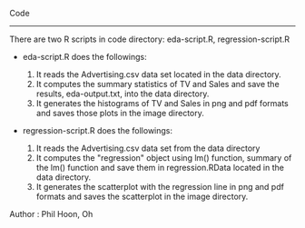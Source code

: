 Code
***

There are two R scripts in code directory: eda-script.R, regression-script.R

* eda-script.R does the followings:
	1. It reads the Advertising.csv data set located in the data directory.
	2. It computes the summary statistics of TV and Sales and save the results, eda-output.txt, into the data directory. 
	3. It generates the histograms of TV and Sales in png and pdf formats and saves those plots in the image directory. 

* regression-script.R does the followings:
	1. It reads the Advertising.csv data set from the data directory
	2. It computes the "regression" object using lm() function, summary of the lm() function and save them in regression.RData located in the data directory. 
	3. It generates the scatterplot with the regression line in png and pdf formats and saves the scatterplot in the image directory.	
 
Author : Phil Hoon, Oh